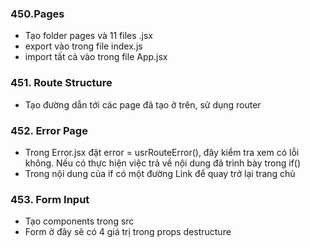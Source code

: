 ### 450.Pages
- Tạo folder pages và 11 files .jsx
- export vào trong file index.js
- import tất cả vào trong file App.jsx

### 451. Route Structure
- Tạo đường dẫn tới các page đã tạo ở trên, sử dụng router

### 452. Error Page
- Trong Error.jsx đặt error = usrRouteError(), đây kiểm tra xem có lỗi không. Nếu có thực hiện việc trả về nội dung đã trình bày trong if()
- Trong nội dung của if có một đường Link để quay trở lại trang chủ

### 453. Form Input
- Tạo components trong src
- Form ở đây sẽ có 4 giá trị trong props destructure

